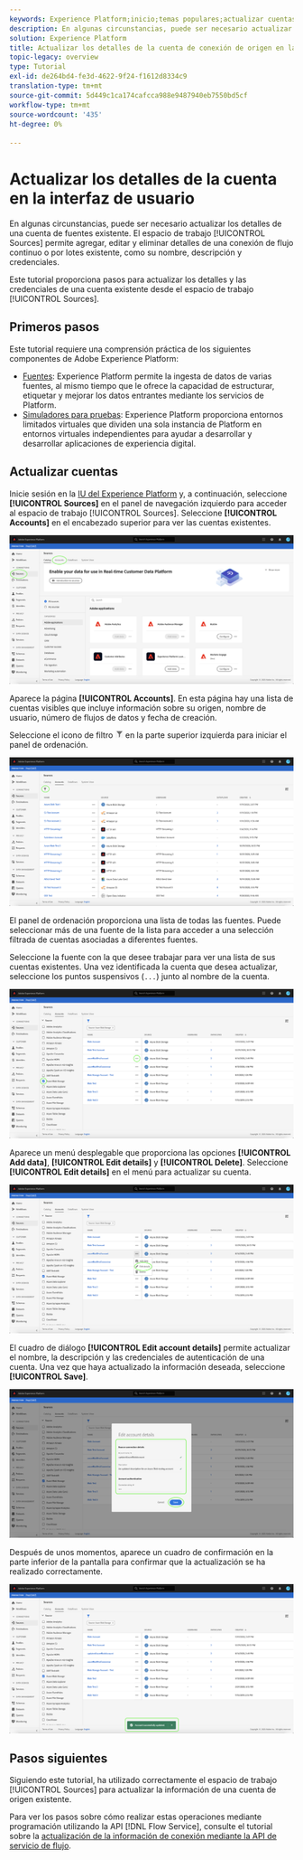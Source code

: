 ```yaml
---
keywords: Experience Platform;inicio;temas populares;actualizar cuentas
description: En algunas circunstancias, puede ser necesario actualizar los detalles de una cuenta de fuentes existente. El espacio de trabajo Orígenes permite agregar, editar y eliminar detalles de un lote o conexión de flujo continuo existente, como su nombre, descripción y credenciales.
solution: Experience Platform
title: Actualizar los detalles de la cuenta de conexión de origen en la interfaz de usuario
topic-legacy: overview
type: Tutorial
exl-id: de264bd4-fe3d-4622-9f24-f1612d8334c9
translation-type: tm+mt
source-git-commit: 5d449c1ca174cafcca988e9487940eb7550bd5cf
workflow-type: tm+mt
source-wordcount: '435'
ht-degree: 0%

---
```


# Actualizar los detalles de la cuenta en la interfaz de usuario

En algunas circunstancias, puede ser necesario actualizar los detalles de una cuenta de fuentes existente. El espacio de trabajo [!UICONTROL Sources] permite agregar, editar y eliminar detalles de una conexión de flujo continuo o por lotes existente, como su nombre, descripción y credenciales.

Este tutorial proporciona pasos para actualizar los detalles y las credenciales de una cuenta existente desde el espacio de trabajo [!UICONTROL Sources].

## Primeros pasos

Este tutorial requiere una comprensión práctica de los siguientes componentes de Adobe Experience Platform:

- [Fuentes](../../home.md): Experience Platform permite la ingesta de datos de varias fuentes, al mismo tiempo que le ofrece la capacidad de estructurar, etiquetar y mejorar los datos entrantes mediante los servicios de Platform.
- [Simuladores para pruebas](../../../sandboxes/home.md): Experience Platform proporciona entornos limitados virtuales que dividen una sola instancia de Platform en entornos virtuales independientes para ayudar a desarrollar y desarrollar aplicaciones de experiencia digital.

## Actualizar cuentas

Inicie sesión en la [IU del Experience Platform](https://platform.adobe.com) y, a continuación, seleccione **[!UICONTROL Sources]** en el panel de navegación izquierdo para acceder al espacio de trabajo [!UICONTROL Sources]. Seleccione **[!UICONTROL Accounts]** en el encabezado superior para ver las cuentas existentes.

![catálogo](../../images/tutorials/update/catalog.png)

Aparece la página **[!UICONTROL Accounts]**. En esta página hay una lista de cuentas visibles que incluye información sobre su origen, nombre de usuario, número de flujos de datos y fecha de creación.

Seleccione el icono de filtro ![filter](../../images/tutorials/update/filter.png) en la parte superior izquierda para iniciar el panel de ordenación.

![lista de cuentas](../../images/tutorials/update/accounts-list.png)

El panel de ordenación proporciona una lista de todas las fuentes. Puede seleccionar más de una fuente de la lista para acceder a una selección filtrada de cuentas asociadas a diferentes fuentes.

Seleccione la fuente con la que desee trabajar para ver una lista de sus cuentas existentes. Una vez identificada la cuenta que desea actualizar, seleccione los puntos suspensivos (`...`) junto al nombre de la cuenta.

![accounts-sort](../../images/tutorials/update/accounts-sort.png)

Aparece un menú desplegable que proporciona las opciones **[!UICONTROL Add data]**, **[!UICONTROL Edit details]** y **[!UICONTROL Delete]**. Seleccione **[!UICONTROL Edit details]** en el menú para actualizar su cuenta.

![actualizar](../../images/tutorials/update/update.png)

El cuadro de diálogo **[!UICONTROL Edit account details]** permite actualizar el nombre, la descripción y las credenciales de autenticación de una cuenta. Una vez que haya actualizado la información deseada, seleccione **[!UICONTROL Save]**.

![edit-account-details](../../images/tutorials/update/edit-account-details.png)

Después de unos momentos, aparece un cuadro de confirmación en la parte inferior de la pantalla para confirmar que la actualización se ha realizado correctamente.

![update-confirm](../../images/tutorials/update/update-confirmed.png)

## Pasos siguientes

Siguiendo este tutorial, ha utilizado correctamente el espacio de trabajo [!UICONTROL Sources] para actualizar la información de una cuenta de origen existente.

Para ver los pasos sobre cómo realizar estas operaciones mediante programación utilizando la API [!DNL Flow Service], consulte el tutorial sobre la [actualización de la información de conexión mediante la API de servicio de flujo](../../tutorials/api/update.md).
